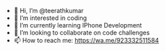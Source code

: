- 👋 Hi, I’m @teerathkumar
- 👀 I’m interested in coding
- 🌱 I’m currently learning IPhone Development
- 💞️ I’m looking to collaborate on code challenges
- 📫 How to reach me: https://wa.me/923332511584

<!---
teerathkumar/teerathkumar is a ✨ special ✨ repository because its `README.md` (this file) appears on your GitHub profile.
You can click the Preview link to take a look at your changes.
--->
